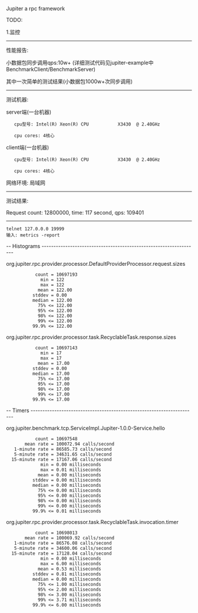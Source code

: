 Jupiter
a rpc framework

TODO:

1.监控

  ------------------------------------------------------------------

性能报告:

小数据包同步调用qps:10w+
(详细测试代码见jupiter-example中BenchmarkClient/BenchmarkServer)

  其中一次简单的测试结果(小数据包1000w+次同步调用)
  
  ------------------------------------------------------------------
  
  测试机器:
  
  server端(一台机器)
  
       cpu型号: Intel(R) Xeon(R) CPU           X3430  @ 2.40GHz
       
       cpu cores: 4核心
       
  client端(一台机器)
  
       cpu型号: Intel(R) Xeon(R) CPU           X3430  @ 2.40GHz
       
       cpu cores: 4核心
       
  网络环境: 局域网
  
  ------------------------------------------------------------------
  
  测试结果:
  
  Request count: 12800000, time: 117 second, qps: 109401
  
  ------------------------------------------------------------------
    telnet 127.0.0.0 19999
    输入: metrics -report
  
  -- Histograms ------------------------------------------------------------------
  
  org.jupiter.rpc.provider.processor.DefaultProviderProcessor.request.sizes
  
               count = 10697193
                 min = 122
                 max = 122
                mean = 122.00
              stddev = 0.00
              median = 122.00
                75% <= 122.00
                95% <= 122.00
                98% <= 122.00
                99% <= 122.00
              99.9% <= 122.00
  org.jupiter.rpc.provider.processor.task.RecyclableTask.response.sizes
  
               count = 10697143
                 min = 17
                 max = 17
                mean = 17.00
              stddev = 0.00
              median = 17.00
                75% <= 17.00
                95% <= 17.00
                98% <= 17.00
                99% <= 17.00
              99.9% <= 17.00
  
  -- Timers ----------------------------------------------------------------------

  org.jupiter.benchmark.tcp.ServiceImpl.Jupiter-1.0.0-Service.hello
  
               count = 10697548
           mean rate = 100072.94 calls/second
       1-minute rate = 86585.73 calls/second
       5-minute rate = 34631.65 calls/second
      15-minute rate = 17167.06 calls/second
                 min = 0.00 milliseconds
                 max = 0.01 milliseconds
                mean = 0.00 milliseconds
              stddev = 0.00 milliseconds
              median = 0.00 milliseconds
                75% <= 0.00 milliseconds
                95% <= 0.00 milliseconds
                98% <= 0.00 milliseconds
                99% <= 0.00 milliseconds
              99.9% <= 0.01 milliseconds
  org.jupiter.rpc.provider.processor.task.RecyclableTask.invocation.timer
  
               count = 10698013
           mean rate = 100069.92 calls/second
       1-minute rate = 86576.08 calls/second
       5-minute rate = 34600.06 calls/second
      15-minute rate = 17128.04 calls/second
                 min = 0.00 milliseconds
                 max = 6.00 milliseconds
                mean = 0.53 milliseconds
              stddev = 0.81 milliseconds
              median = 0.00 milliseconds
                75% <= 1.00 milliseconds
                95% <= 2.00 milliseconds
                98% <= 3.00 milliseconds
                99% <= 3.71 milliseconds
              99.9% <= 6.00 milliseconds

